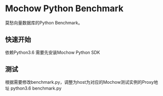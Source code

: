 Mochow Python Benchmark
===
莫愁向量数据库的Python Benchmark。

快速开始
---
依赖Python3.6
需要先安装Mochow Python SDK

测试
---
根据需要修改benchmark.py，调整为host为对应的Mochow测试实例的Proxy地址
python3.6 benchmark.py


